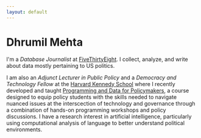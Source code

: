 ```yaml
---
layout: default
---
```


# Dhrumil Mehta

I'm a _Database Journalist_ at [FiveThirtyEight](https://fivethirtyeight.com/contributors/dhrumil-mehta/). I collect, analyze, and write about data mostly pertaining to US politics.


I am also an _Adjunct Lecturer in Public Policy_ and a _Democracy and Technology Fellow_ at the [Harvard Kennedy School](https://www.hks.harvard.edu/about/faculty-staff-directory/dhrumil-mehta/) where I recently developed and taught [Programming and Data for Policymakers](https://www.hks.harvard.edu/degrees/teaching-courses/course-listing/dpi-691m), a course designed to equip policy students with the skills needed to navigate nuanced issues at the interscection of technology and governance through a combination of hands-on programming workshops and policy discussions. I have a research interest in artificial intelligence, particularly using computational analysis of language to better understand political environments.
